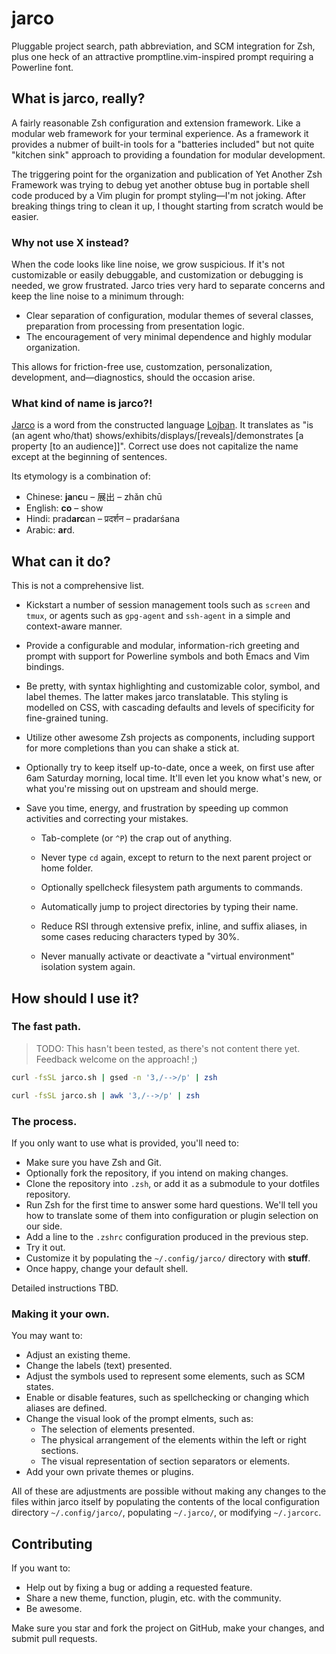 # jarco

Pluggable project search, path abbreviation, and SCM integration for Zsh, plus one heck of an attractive promptline.vim-inspired prompt requiring a Powerline font.


## What is jarco, really?

A fairly reasonable Zsh configuration and extension framework. Like a modular web framework for your terminal experience. As a framework it provides a nubmer of built-in tools for a "batteries included" but not quite "kitchen sink" approach to providing a foundation for modular development.

The triggering point for the organization and publication of Yet Another Zsh Framework was trying to debug yet another obtuse bug in portable shell code produced by a Vim plugin for prompt styling—I'm not joking. After breaking things tring to clean it up, I thought starting from scratch would be easier.


### Why not use X instead?

When the code looks like line noise, we grow suspicious. If it's not customizable or easily debuggable, and customization or debugging is needed, we grow frustrated. Jarco tries very hard to separate concerns and keep the line noise to a minimum through:

* Clear separation of configuration, modular themes of several classes, preparation from processing from presentation logic.
* The encouragement of very minimal dependence and highly modular organization.

This allows for friction-free use, customzation, personalization, development, and—diagnostics, should the occasion arise.


### What kind of name is jarco?!

[Jarco](http://vlasisku.lojban.org/vlasisku/jarco) is a word from the constructed language [Lojban](http://www.lojban.org/).  It translates as "is (an agent who/that) shows/exhibits/displays/[reveals]/demonstrates [a property [to an audience]]".  Correct use does not capitalize the name except at the beginning of sentences.

Its etymology is a combination of:

* Chinese: **ja**n**c**u – 展出 – zhǎn chū
* English: **co** – show
* Hindi: prad**arc**an – प्रदर्शन – pradarśana
* Arabic: **ar**d.


## What can it do?

This is not a comprehensive list.

* Kickstart a number of session management tools such as `screen` and `tmux`, or agents such as `gpg-agent` and `ssh-agent` in a simple and context-aware manner.

* Provide a configurable and modular, information-rich greeting and prompt with support for Powerline symbols and both Emacs and Vim bindings.

* Be pretty, with syntax highlighting and customizable color, symbol, and label themes. The latter makes jarco translatable. This styling is modelled on CSS, with cascading defaults and levels of specificity for fine-grained tuning.

* Utilize other awesome Zsh projects as components, including support for more completions than you can shake a stick at.

* Optionally try to keep itself up-to-date, once a week, on first use after 6am Saturday morning, local time. It'll even let you know what's new, or what you're missing out on upstream and should merge.

* Save you time, energy, and frustration by speeding up common activities and correcting your mistakes.

  * Tab-complete (or `^P`) the crap out of anything.
  
  * Never type `cd` again, except to return to the next parent project or home folder.
  
  * Optionally spellcheck filesystem path arguments to commands.
  
  * Automatically jump to project directories by typing their name.
  
  * Reduce RSI through extensive prefix, inline, and suffix aliases, in some cases reducing characters typed by 30%.
  
  * Never manually activate or deactivate a "virtual environment" isolation system again.


## How should I use it?

### The fast path.

> TODO: This hasn't been tested, as there's not content there yet. Feedback welcome on the approach! ;)

```zsh
curl -fsSL jarco.sh | gsed -n '3,/-->/p' | zsh
```

```zsh
curl -fsSL jarco.sh | awk '3,/-->/p' | zsh
```


### The process.

If you only want to use what is provided, you'll need to:

* Make sure you have Zsh and Git.
* Optionally fork the repository, if you intend on making changes.
* Clone the repository into `.zsh`, or add it as a submodule to your dotfiles repository.
* Run Zsh for the first time to answer some hard questions. We'll tell you how to translate some of them into configuration or plugin selection on our side.
* Add a line to the `.zshrc` configuration produced in the previous step.
* Try it out.
* Customize it by populating the `~/.config/jarco/` directory with __stuff__.
* Once happy, change your default shell.

Detailed instructions TBD.


### Making it your own.

You may want to:

* Adjust an existing theme.
* Change the labels (text) presented.
* Adjust the symbols used to represent some elements, such as SCM states.
* Enable or disable features, such as spellchecking or changing which aliases are defined.
* Change the visual look of the prompt elments, such as:
	* The selection of elements presented.
	* The physical arrangement of the elements within the left or right sections.
	* The visual representation of section separators or elements.
* Add your own private themes or plugins.

All of these are adjustments are possible without making any changes to the files within jarco itself by populating the contents of the local configuration directory `~/.config/jarco/`, populating `~/.jarco/`, or modifying `~/.jarcorc`.


## Contributing

If you want to:

* Help out by fixing a bug or adding a requested feature.
* Share a new theme, function, plugin, etc. with the community.
* Be awesome.

Make sure you star and fork the project on GitHub, make your changes, and submit pull requests.
